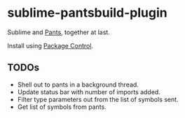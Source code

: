 sublime-pantsbuild-plugin
=========================

Sublime and [Pants](https://github.com/pantsbuild/pants), together at last.

Install using [Package Control](https://sublime.wbond.net/installation).

TODOs
----
- Shell out to pants in a background thread.
- Update status bar with number of imports added.
- Filter type parameters out from the list of symbols sent.
- Get list of symbols from pants.
